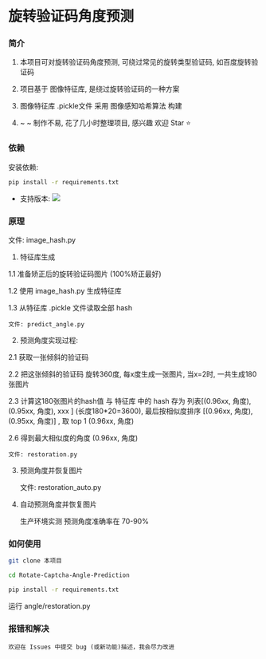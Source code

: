 旋转验证码角度预测
=======
### 简介

1. 本项目可对旋转验证码角度预测, 可绕过常见的旋转类型验证码, 如百度旋转验证码

2. 项目基于 图像特征库, 是绕过旋转验证码的一种方案

3. 图像特征库 .pickle文件 采用 图像感知哈希算法 构建

4. ~ ~ 制作不易, 花了几小时整理项目, 感兴趣 欢迎 Star ⭐

### 依赖

安装依赖: 
```bash
pip install -r requirements.txt
```

* 支持版本: ![](https://img.shields.io/badge/Python-3.6+-blue.svg)

### 原理

文件: image_hash.py

1. 特征库生成

1.1 准备矫正后的旋转验证码图片 (100%矫正最好)

1.2 使用 image_hash.py 生成特征库

1.3 从特征库 .pickle 文件读取全部 hash


    文件: predict_angle.py

2. 预测角度实现过程:

2.1 获取一张倾斜的验证码

2.2 把这张倾斜的验证码 旋转360度, 每x度生成一张图片, 当x=2时, 一共生成180张图片

2.3 计算这180张图片的hash值 与 特征库 中的 hash 存为 列表[(0.96xx, 角度), (0.95xx, 角度), xxx ]  (长度180*20=3600),
    最后按相似度排序 [(0.96xx, 角度), (0.95xx, 角度)]  , 取 top 1 (0.96xx, 角度)

2.6 得到最大相似度的角度 (0.96xx, 角度)

    文件: restoration.py

3. 预测角度并恢复图片

    文件: restoration_auto.py

4. 自动预测角度并恢复图片

    生产环境实测 预测角度准确率在 70-90%


### 如何使用
```bash
git clone 本项目
```

```bash
cd Rotate-Captcha-Angle-Prediction
```

```bash
pip install -r requirements.txt
```

运行 angle/restoration.py


### 报错和解决

    欢迎在 Issues 中提交 bug (或新功能)描述，我会尽力改进
